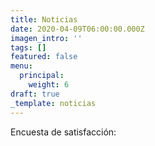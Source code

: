 ```yaml
---
title: Noticias
date: 2020-04-09T06:00:00.000Z
imagen_intro: ''
tags: []
featured: false
menu:
  principal:
    weight: 6
draft: true
_template: noticias
---
```






Encuesta de satisfacción:
